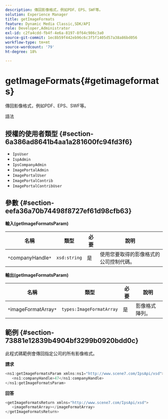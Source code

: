 ```yaml
---
description: 傳回影像格式，例如PDF、EPS、SWF等。
solution: Experience Manager
title: getImageFormats
feature: Dynamic Media Classic,SDK/API
role: Developer,Administrator
exl-id: c2fa4cdd-fb4f-4e6a-8197-8f64c986c3a0
source-git-commit: 1ec8b59f442eb96c6c3f5f1405d57a38a86bd056
workflow-type: tm+mt
source-wordcount: '79'
ht-degree: 18%

---
```


# getImageFormats{#getimageformats}

傳回影像格式，例如PDF、EPS、SWF等。

語法

## 授權的使用者類型 {#section-6a386ad8641b4aa1a281600fc94fd3f6}

* `IpsUser`
* `IspAdmin`
* `IpsCompanyAdmin`
* `ImagePortalAdmin`
* `ImagePortalUser`
* `ImagePortalContrib`
* `ImagePortalContribUser`

## 參數 {#section-eefa36a70b74498f8727ef61d98cfb63}

**輸入(getImageFormatsParam)**

| 名稱 | 類型 | 必要 | 說明 |
|---|---|---|---|
| `*`companyHandle`*` | `xsd:string` | 是 | 使用您要取得的影像格式的公司控制代碼。 |

**輸出(getImageFormatsParam)**

| 名稱 | 類型 | 必要 | 說明 |
|---|---|---|---|
| `*`imageFormatArray`*` | `types:ImageFormatArray` | 是 | 影像格式陣列。 |

## 範例 {#section-73881e12839b4904bf3299b0920bdd0c}

此程式碼範例會傳回指定公司的所有影像格式。

**請求**

```java
<ns1:getImageFormatsParam xmlns:ns1="http://www.scene7.com/IpsApi/xsd">
   <ns1:companyHandle>47</ns1:companyHandle>
</ns1:getImageFormatsParam>
```

**回答**

```java
<getImageFormatsReturn xmlns="http://www.scene7.com/IpsApi/xsd">
   <imageFormatArray></imageFormatArray>
</getImageFormatsReturn>
```
